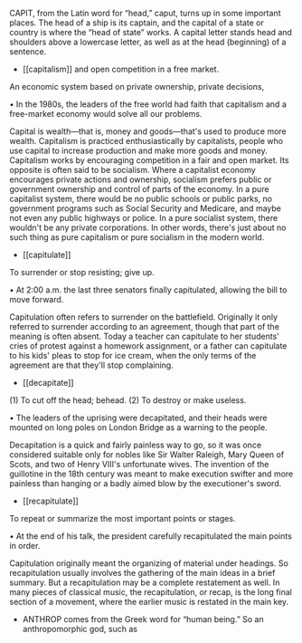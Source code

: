 CAPIT, from the Latin word for “head,” caput, turns up in some important places. The head of a ship
is its captain, and the capital of a state or country is where the “head of state” works. A capital letter
stands head and shoulders above a lowercase letter, as well as at the head (beginning) of a sentence.

- [[capitalism]] 
and open competition in a free market. 

 An economic system based on private ownership, private decisions,

•  In  the  1980s,  the  leaders  of  the  free  world  had  faith  that  capitalism  and  a  free-market  economy
would solve all our problems. 

Capital  is  wealth—that  is,  money  and  goods—that's  used  to  produce  more  wealth.  Capitalism  is
practiced  enthusiastically  by  capitalists,  people  who  use  capital  to  increase  production  and  make
more goods and money. Capitalism works by encouraging competition in a fair and open market. Its
opposite is often said to be socialism. Where a capitalist economy encourages private actions and
ownership, socialism prefers public or government ownership and control of parts of the economy. In
a pure capitalist system, there would be no public schools or public parks, no government programs
such as Social Security and Medicare, and maybe not even any public highways or police. In a pure
socialist system, there wouldn't be any private corporations. In other words, there's just about no such
thing as pure capitalism or pure socialism in the modern world.

- [[capitulate]] 

 To surrender or stop resisting; give up. 

• At 2:00 a.m. the last three senators finally capitulated, allowing the bill to move forward. 

Capitulation  often  refers  to  surrender  on  the  battlefield.  Originally  it  only  referred  to  surrender
according  to  an  agreement,  though  that  part  of  the  meaning  is  often  absent.  Today  a  teacher  can
capitulate to her students' cries of protest against a homework assignment, or a father can capitulate to
his  kids'  pleas  to  stop  for  ice  cream,  when  the  only  terms  of  the  agreement  are  that  they'll  stop
complaining.

- [[decapitate]] 

 (1) To cut off the head; behead. (2) To destroy or make useless. 

•  The  leaders  of  the  uprising  were  decapitated,  and  their  heads  were  mounted  on  long  poles  on
London Bridge as a warning to the people. 

Decapitation is a quick and fairly painless way to go, so it was once considered suitable only for
nobles like Sir Walter Raleigh, Mary Queen of Scots, and two of Henry VIII's unfortunate wives. The
invention of the guillotine in the 18th century was meant to make execution swifter and more painless
than hanging or a badly aimed blow by the executioner's sword.

- [[recapitulate]] 

 To repeat or summarize the most important points or stages. 

• At the end of his talk, the president carefully recapitulated the main points in order. 

Capitulation  originally  meant  the  organizing  of  material  under  headings.  So  recapitulation  usually
involves the gathering of the main ideas in a brief summary. But a recapitulation may be a complete
restatement as well. In many pieces of classical music, the recapitulation, or recap, is the long final
section of a movement, where the earlier music is restated in the main key.

- ANTHROP  comes  from  the  Greek  word  for  “human  being.”  So  an  anthropomorphic  god,  such  as
